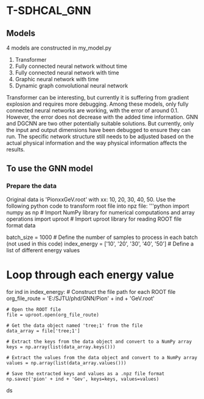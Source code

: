 # T-SDHCAL_GNN

## Models
4 models are constructed in my_model.py

1. Transformer
2. Fully connected neural network without time
3. Fully connected neural network with time
4. Graphic neural network with time
5. Dynamic graph convolutional neural network

Transformer can be interesting, but currently it is suffering from gradient explosion and requires more debugging.
Among these models, only fully connected neural networks are working, with the error of around 0.1. However, the error does not decrease with the added time information.
GNN and DGCNN are two other potentially suitable solutions. But currently, only the input and output dimensions have been debugged to ensure they can run. The specific network structure still needs to be adjusted based on the actual physical information and the way physical information affects the results.

## To use the GNN model
### Prepare the data
Original data is 'PionxxGeV.root' with xx: 10, 20, 30, 40, 50.
Use the following python code to transform root file into npz file:
'''python
import numpy as np  # Import NumPy library for numerical computations and array operations
import uproot  # Import uproot library for reading ROOT file format data

batch_size = 1000  # Define the number of samples to process in each batch (not used in this code)
index_energy = ['10', '20', '30', '40', '50']  # Define a list of different energy values

# Loop through each energy value
for ind in index_energy:
    # Construct the file path for each ROOT file
    org_file_route = 'E:/SJTU/phd/GNN/Pion' + ind + 'GeV.root'

    # Open the ROOT file
    file = uproot.open(org_file_route)
    
    # Get the data object named 'tree;1' from the file
    data_array = file['tree;1']
    
    # Extract the keys from the data object and convert to a NumPy array
    keys = np.array(list(data_array.keys()))
    
    # Extract the values from the data object and convert to a NumPy array
    values = np.array(list(data_array.values()))

    # Save the extracted keys and values as a .npz file format
    np.savez('pion' + ind + 'Gev', keys=keys, values=values)

ds
